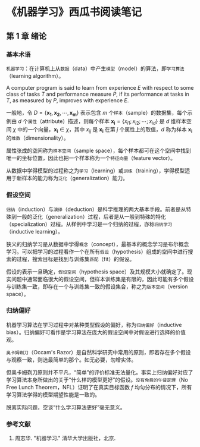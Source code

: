 # 《机器学习》西瓜书阅读笔记

## 第 1 章 绪论

### 基本术语

`机器学习`：在计算机上从`数据`（data）中产生`模型`（model）的算法，即`学习算法`（learning algorithm）。

A computer program is said to learn from experience $E$ with respect to some class of tasks $T$ and performance measure $P$, if its performance at tasks in $T$, as measured by $P$, improves with experience $E$.

一般地，令 $D = \left \{ \mathbf{x_1}, \mathbf{x_2}, \cdots, \mathbf{x_m} \right \}$ 表示包含 $m$ 个`样本`（sample）的数据集，每个示例由 $d$ 个`属性`（attribute）描述，则每个样本 $\mathbf{x_i} = \left \{x_{i1}; x_{i2}; \cdots; x_{id} \right \}$ 是 $d$ 维样本空间 $\chi$ 中的一个向量，$\mathbf{x_i} \in \chi$，其中 $x_{ij}$ 是 $\mathbf{x_i}$ 在第 $j$ 个属性上的取值，$d$ 称为样本 $\mathbf{x_i}$ 的`维数`（dimensionality）。

属性张成的空间称为`样本空间`（sample space），每个样本都可在这个空间中找到唯一的坐标位置，因此也把一个样本称为一个`特征向量`（feature vector）。

从数据中学得模型的过程称之为`学习`（learning）或`训练`（training），学得模型适用于新样本的能力称为`泛化`（generalization）能力。

### 假设空间

`归纳`（induction）与`演绎`（deduction）是科学推理的两大基本手段。前者是从特殊到一般的泛化（generalization）过程，后者是从一般到特殊的特化（specialization）过程。从样例中学习是一个归纳的过程，亦称`归纳学习`（inductive learning）。

狭义的归纳学习是从数据中学得`概念`（concept），最基本的概念学习是布尔概念学习。可以把学习的过程看作一个在所有`假设`（hypothesis）组成的空间中进行搜索的过程，搜索目标是找到与训练集`匹配`（fit）的假设。

假设的表示一旦确定，`假设空间`（hypothesis space）及其规模大小就确定了。现实问题中通常面临很大的假设空间，但样本训练集是有限的，因此可能有多个假设与训练集一致，即存在一个与训练集一致的假设集合，称之为`版本空间`（version space）。

### 归纳偏好

机器学习算法在学习过程中对某种类型假设的偏好，称为`归纳偏好`（inductive bias）。归纳偏好可看作是学习算法在庞大的假设空间中对假设进行选择的价值观。

`奥卡姆剃刀`（Occam's Razor）是自然科学研究中常用的原则，即若存在多个假设与观察一致，则选最简单的那个。如无必要，勿增实体。

但奥卡姆剃刀原则并不平凡，“简单”的评价标准无法量化。事实上归纳偏好对应了学习算法本身所做出的关于“什么样的模型更好”的假设。`没有免费的午餐定理`（No Free Lunch Theorem，NFL）证明了在真实目标函数 $f$ 均匀分布的情况下，所有学习算法学得的模型期望性能是一致的。

脱离实际问题，空谈“什么学习算法更好”毫无意义。

### 参考文献

1. 周志华. "机器学习." 清华大学出版社，北京.


